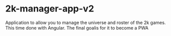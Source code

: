 # 2k-manager-app-v2
Application to allow you to manage the universe and roster of the 2k games. This time done with Angular. The final goalis for it to become a PWA
